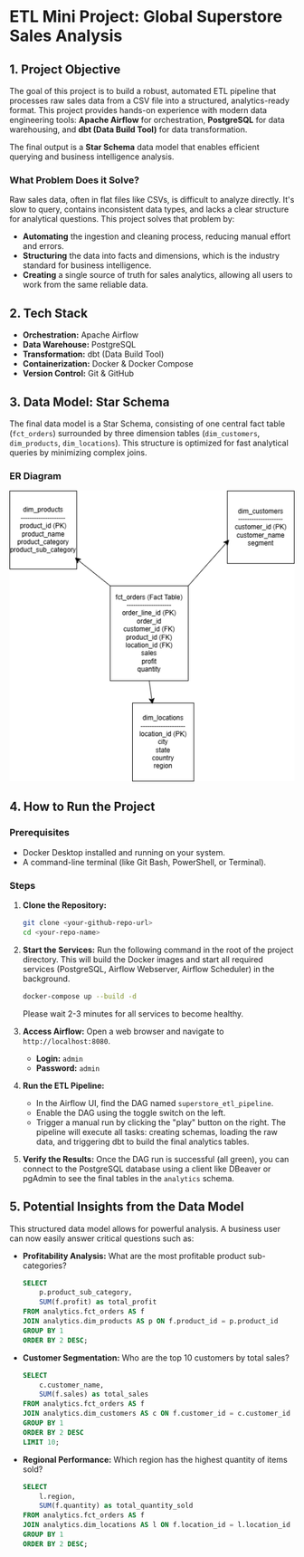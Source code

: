 # ETL Mini Project: Global Superstore Sales Analysis

## 1. Project Objective

The goal of this project is to build a robust, automated ETL pipeline that processes raw sales data from a CSV file into a structured, analytics-ready format. This project provides hands-on experience with modern data engineering tools: **Apache Airflow** for orchestration, **PostgreSQL** for data warehousing, and **dbt (Data Build Tool)** for data transformation.

The final output is a **Star Schema** data model that enables efficient querying and business intelligence analysis.

### What Problem Does it Solve?

Raw sales data, often in flat files like CSVs, is difficult to analyze directly. It's slow to query, contains inconsistent data types, and lacks a clear structure for analytical questions. This project solves that problem by:
*   **Automating** the ingestion and cleaning process, reducing manual effort and errors.
*   **Structuring** the data into facts and dimensions, which is the industry standard for business intelligence.
*   **Creating** a single source of truth for sales analytics, allowing all users to work from the same reliable data.

## 2. Tech Stack

*   **Orchestration:** Apache Airflow
*   **Data Warehouse:** PostgreSQL
*   **Transformation:** dbt (Data Build Tool)
*   **Containerization:** Docker & Docker Compose
*   **Version Control:** Git & GitHub

## 3. Data Model: Star Schema

The final data model is a Star Schema, consisting of one central fact table (`fct_orders`) surrounded by three dimension tables (`dim_customers`, `dim_products`, `dim_locations`). This structure is optimized for fast analytical queries by minimizing complex joins.

### ER Diagram

![Star Schema ER Diagram](er_diagram.png)

## 4. How to Run the Project

### Prerequisites
*   Docker Desktop installed and running on your system.
*   A command-line terminal (like Git Bash, PowerShell, or Terminal).

### Steps
1.  **Clone the Repository:**
    ```bash
    git clone <your-github-repo-url>
    cd <your-repo-name>
    ```

2.  **Start the Services:**
    Run the following command in the root of the project directory. This will build the Docker images and start all required services (PostgreSQL, Airflow Webserver, Airflow Scheduler) in the background.
    ```bash
    docker-compose up --build -d
    ```
    Please wait 2-3 minutes for all services to become healthy.

3.  **Access Airflow:**
    Open a web browser and navigate to `http://localhost:8080`.
    *   **Login:** `admin`
    *   **Password:** `admin`

4.  **Run the ETL Pipeline:**
    *   In the Airflow UI, find the DAG named `superstore_etl_pipeline`.
    *   Enable the DAG using the toggle switch on the left.
    *   Trigger a manual run by clicking the "play" button on the right. The pipeline will execute all tasks: creating schemas, loading the raw data, and triggering dbt to build the final analytics tables.

5.  **Verify the Results:**
    Once the DAG run is successful (all green), you can connect to the PostgreSQL database using a client like DBeaver or pgAdmin to see the final tables in the `analytics` schema.

## 5. Potential Insights from the Data Model

This structured data model allows for powerful analysis. A business user can now easily answer critical questions such as:

*   **Profitability Analysis:** What are the most profitable product sub-categories?
    ```sql
    SELECT
        p.product_sub_category,
        SUM(f.profit) as total_profit
    FROM analytics.fct_orders AS f
    JOIN analytics.dim_products AS p ON f.product_id = p.product_id
    GROUP BY 1
    ORDER BY 2 DESC;
    ```
*   **Customer Segmentation:** Who are the top 10 customers by total sales?
    ```sql
    SELECT
        c.customer_name,
        SUM(f.sales) as total_sales
    FROM analytics.fct_orders AS f
    JOIN analytics.dim_customers AS c ON f.customer_id = c.customer_id
    GROUP BY 1
    ORDER BY 2 DESC
    LIMIT 10;
    ```
*   **Regional Performance:** Which region has the highest quantity of items sold?
    ```sql
    SELECT
        l.region,
        SUM(f.quantity) as total_quantity_sold
    FROM analytics.fct_orders AS f
    JOIN analytics.dim_locations AS l ON f.location_id = l.location_id
    GROUP BY 1
    ORDER BY 2 DESC;
    ```